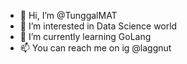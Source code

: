 - 👋 Hi, I’m @TunggalMAT
- 👀 I’m interested in Data Science world
- 🌱 I’m currently learning GoLang
- 📫 You can reach me on ig @laggnut

<!---
TunggalMAT/TunggalMAT is a ✨ special ✨ repository because its `README.md` (this file) appears on your GitHub profile.
You can click the Preview link to take a look at your changes.
--->

